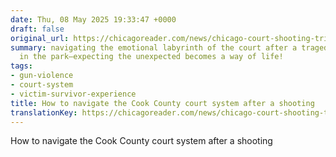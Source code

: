 ```yaml
---
date: Thu, 08 May 2025 19:33:47 +0000
draft: false
original_url: https://chicagoreader.com/news/chicago-court-shooting-trial-survivors/
summary: navigating the emotional labyrinth of the court after a tragedy is no walk
  in the park—expecting the unexpected becomes a way of life!
tags:
- gun-violence
- court-system
- victim-survivor-experience
title: How to navigate the Cook County court system after a shooting
translationKey: https://chicagoreader.com/news/chicago-court-shooting-trial-survivors/
---
```


How to navigate the Cook County court system after a shooting